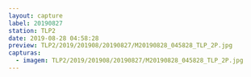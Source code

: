 ```yaml
---
layout: capture
label: 20190827
station: TLP2
date: 2019-08-28 04:58:28
preview: TLP2/2019/201908/20190827/M20190828_045828_TLP_2P.jpg
capturas:
  - imagem: TLP2/2019/201908/20190827/M20190828_045828_TLP_2P.jpg
---
```

